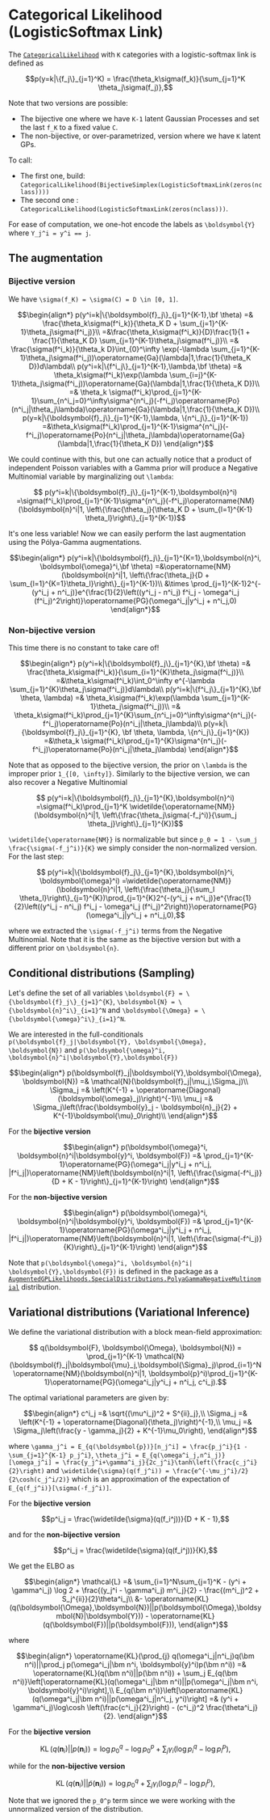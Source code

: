 # Categorical Likelihood (LogisticSoftmax Link)

The [`CategoricalLikelihood`](https://juliagaussianprocesses.github.io/GPLikelihoods.jl/stable/api/#GPLikelihoods.CategoricalLikelihood) with ``K`` categories with a logistic-softmax link is defined as

```math
p(y=k|\{f_j\}_{j=1}^K) = \frac{\theta_k\sigma(f_k)}{\sum_{j=1}^K \theta_j\sigma(f_j)},
```

Note that two versions are possible:

- The bijective one where we have ``K-1`` latent Gaussian Processes and set the last ``f_K`` to a fixed value ``C``.
- The non-bijective, or over-parametrized, version where we have ``K`` latent GPs.

To call:

- The first one, build: `CategoricalLikelihood(BijectiveSimplex(LogisticSoftmaxLink(zeros(nclass))))`
- The second one : `CategoricalLikelihood(LogisticSoftmaxLink(zeros(nclass)))`.

For ease of computation, we one-hot encode the labels as ``\boldsymbol{Y}`` where ``Y_j^i = y^i == j``.

## The augmentation

### Bijective version

We have ``\sigma(f_K) = \sigma(C) = D \in [0, 1]``.

```math
\begin{align*}
    p(y^i=k|\{\boldsymbol{f}_j\}_{j=1}^{K-1},\bf \theta) =& \frac{\theta_k\sigma(f^i_k)}{\theta_K D + \sum_{j=1}^{K-1}\theta_j\sigma(f^i_j)}\\
    =&\frac{\theta_k\sigma(f^i_k)}{D}\frac{1}{1 + \frac{1}{\theta_K D} \sum_{j=1}^{K-1}\theta_j\sigma(f^i_j)}\\
    =& \frac{\sigma(f^i_k)}{\theta_k D}\int_{0}^\infty \exp(-\lambda \sum_{j=1}^{K-1}\theta_j\sigma(f^i_j))\operatorname{Ga}(\lambda|1,\frac{1}{\theta_K D})d\lambda\\
    p(y^i=k|\{f^i_j\}_{j=1}^{K-1},\lambda,\bf \theta) =& \theta_k\sigma(f^i_k)\exp(\lambda \sum_{i=j}^{K-1}\theta_j\sigma(f^i_j))\operatorname{Ga}(\lambda|1,\frac{1}{\theta_K D})\\
    =& \theta_k \sigma(f^i_k)\prod_{j=1}^{K-1}\sum_{n^i_j=0}^\infty\sigma^{n^i_j}(-f^i_j)\operatorname{Po}(n^i_j|\theta_j\lambda)\operatorname{Ga}(\lambda|1,\frac{1}{\theta_K D})\\
    p(y=k|\{\boldsymbol{f}_j\}_{j=1}^{K-1},\lambda, \{n^i_j\}_{j=1}^{K-1}) =&\theta_k\sigma(f^i_k)\prod_{j=1}^{K-1}\sigma^{n^i_j}(-f^i_j)\operatorname{Po}(n^i_j|\theta_j\lambda)\operatorname{Ga}(\lambda|1,\frac{1}{\theta_K D})
\end{align*}
```

We could continue with this, but one can actually notice that a product of independent Poisson variables with a Gamma prior will produce a Negative Multinomial variable by marginalizing out ``\lambda``:

```math
    p(y^i=k|\{\boldsymbol{f}_j\}_{j=1}^{K-1},\boldsymbol{n}^i) =\sigma(f^i_k)\prod_{j=1}^{K-1}\sigma^{n^i_j}(-f^i_j)\operatorname{NM}(\boldsymbol{n}^i|1, \left\{\frac{\theta_j}{\theta_K D + \sum_{l=1}^{K-1} \theta_l}\right\}_{j=1}^{K-1})
```

It's one less variable!
Now we can easily perform the last augmentation using the Pólya-Gamma augmentations.

```math
\begin{align*}
    p(y^i=k|\{\boldsymbol{f}_j\}_{j=1}^{K=1},\boldsymbol{n}^i, \boldsymbol{\omega}^i,\bf \theta) =&\operatorname{NM}(\boldsymbol{n}^i|1, \left\{\frac{\theta_j}{D + \sum_{l=1}^{K=1}\theta_l}\right\}_{j=1}^{K-1})\\
    &\times \prod_{j=1}^{K-1}2^{-(y^i_j + n^i_j)}e^{\frac{1}{2}\left((y^i_j - n^i_j) f^i_j - \omega^i_j (f^i_j)^2\right)}\operatorname{PG}(\omega^i_j|y^i_j + n^i_j,0)
\end{align*}
```

### Non-bijective version

This time there is no constant to take care of!

```math
\begin{align*}
    p(y^i=k|\{\boldsymbol{f}_j\}_{j=1}^{K},\bf \theta) =& \frac{\theta_k\sigma(f^i_k)}{\sum_{i=1}^{K}\theta_j\sigma(f^i_j)}\\
    =&\theta_k\sigma(f^i_k)\int_0^\infty e^{-\lambda \sum_{j=1}^{K}\theta_j\sigma(f^i_j)}d\lambda\\
    p(y^i=k|\{f^i_j\}_{j=1}^{K},\bf \theta, \lambda) =& \theta_k\sigma(f^i_k)\exp(\lambda \sum_{j=1}^{K-1}\theta_j\sigma(f^i_j))\\
    =& \theta_k\sigma(f^i_k)\prod_{j=1}^{K}\sum_{n^i_j=0}^\infty\sigma^{n^i_j}(-f^i_j)\operatorname{Po}(n^i_j|\theta_j\lambda)\\
    p(y=k|\{\boldsymbol{f}_j\}_{j=1}^{K}, \bf \theta, \lambda, \{n^i_j\}_{j=1}^{K}) =&\theta_k \sigma(f^i_k)\prod_{j=1}^{K}\sigma^{n^i_j}(-f^i_j)\operatorname{Po}(n^i_j|\theta_j\lambda)
\end{align*}
```

Note that as opposed to the bijective version, the prior on ``\lambda`` is the improper prior ``1_{[0, \infty]}``.
Similarly to the bijective version, we can also recover a Negative Multinomial

```math
    p(y^i=k|\{\boldsymbol{f}_j\}_{j=1}^{K},\boldsymbol{n}^i) =\sigma(f^i_k)\prod_{j=1}^K \widetilde{\operatorname{NM}}(\boldsymbol{n}^i|1, \left\{\frac{\theta_j\sigma(-f_j^i)}{\sum_j \theta_j}\right\}_{j=1}^{K})
```

``\widetilde{\operatorname{NM}}`` is normalizable but since ``p_0 = 1 - \sum_j \frac{\sigma(-f_j^i)}{K}`` we simply consider the non-normalized version.
For the last step:

```math
    p(y^i=k|\{\boldsymbol{f}_j\}_{j=1}^{K},\boldsymbol{n}^i, \boldsymbol{\omega}^i) =\widetilde{\operatorname{NM}}(\boldsymbol{n}^i|1, \left\{\frac{\theta_j}{\sum_l \theta_l}\right\}_{j=1}^{K})\prod_{j=1}^{K}2^{-(y^i_j + n^i_j)}e^{\frac{1}{2}\left((y^i_j - n^i_j) f^i_j - \omega^i_j (f^i_j)^2\right)}\operatorname{PG}(\omega^i_j|y^i_j + n^i_j,0),
```

where we extracted the ``\sigma(-f_j^i)`` terms from the Negative Multinomial.
Note that it is the same as the bijective version but with a different prior on ``\boldsymbol{n}``.

## Conditional distributions (Sampling)

Let's define the set of all variables ``\boldsymbol{F} = \{\boldsymbol{f}_j\}_{j=1}^{K}``, ``\boldsymbol{N} = \{\boldsymbol{n}^i\}_{i=1}^N`` and ``\boldsymbol{\Omega} = \{\boldsymbol{\omega}^i\}_{i=1}^N``.

We are interested in the full-conditionals ``p(\boldsymbol{f}_j|\boldsymbol{Y}, \boldsymbol{\Omega}, \boldsymbol{N})`` and ``p(\boldsymbol{\omega}^i, \boldsymbol{n}^i|\boldsymbol{Y},\boldsymbol{F})``

```math
\begin{align*}
    p(\boldsymbol{f}_j|\boldsymbol{Y},\boldsymbol{\Omega}, \boldsymbol{N}) =& \mathcal{N}(\boldsymbol{f}_j|\mu_j,\Sigma_j)\\
    \Sigma_j =& \left(K^{-1} + \operatorname{Diagonal}(\boldsymbol{\omega}_j)\right)^{-1}\\
    \mu_j =& \Sigma_j\left(\frac{\boldsymbol{y}_j - \boldsymbol{n}_j}{2} + K^{-1}\boldsymbol{\mu}_0\right)\\
\end{align*}
```

For the **bijective version**

```math
\begin{align*}
p(\boldsymbol{\omega}^i, \boldsymbol{n}^i|\boldsymbol{y}^i, \boldsymbol{F}) =& \prod_{j=1}^{K-1}\operatorname{PG}(\omega^i_j|y^i_j + n^i_j, |f^i_j|)\operatorname{NM}\left(\boldsymbol{n}^i|1, \left\{\frac{\sigma(-f^i_j)}{D + K - 1}\right\}_{j=1}^{K-1}\right)
\end{align*}
```

For the **non-bijective version**

```math
\begin{align*}
    p(\boldsymbol{\omega}^i, \boldsymbol{n}^i|\boldsymbol{y}^i, \boldsymbol{F}) =& \prod_{j=1}^{K-1}\operatorname{PG}(\omega^i_j|y^i_j + n^i_j, |f^i_j|)\operatorname{NM}\left(\boldsymbol{n}^i|1, \left\{\frac{\sigma(-f^i_j)}{K}\right\}_{j=1}^{K-1}\right)
\end{align*}
```

Note that ``p(\boldsymbol{\omega}^i, \boldsymbol{n}^i|
\boldsymbol{Y},\boldsymbol{F})`` is defined in the package as a [`AugmentedGPLikelihoods.SpecialDistributions.PolyaGammaNegativeMultinomial`](@ref) distribution.

## Variational distributions (Variational Inference)

We define the variational distribution with a block mean-field approximation:

```math
    q(\boldsymbol{F}, \boldsymbol{\Omega}, \boldsymbol{N}) = \prod_{j=1}^{K-1} \mathcal{N}(\boldsymbol{f}_j|\boldsymbol{\mu}_j,\boldsymbol{\Sigma}_j)\prod_{i=1}^N \operatorname{NM}(\boldsymbol{n}^i|1, \boldsymbol{p}^i)\prod_{j=1}^{K-1}\operatorname{PG}(\omega^i_j|y^i_j + n^i_j, c^i_j).
```

The optimal variational parameters are given by:

```math
\begin{align*}
    c^i_j =& \sqrt{(\mu^i_j)^2 + S^{ii}_j},\\
    \Sigma_j =& \left(K^{-1} + \operatorname{Diagonal}(\theta_j)\right)^{-1},\\
    \mu_j =& \Sigma_j\left(\frac{y - \gamma_j}{2} + K^{-1}\mu_0\right),
\end{align*}
```

where ``\gamma_j^i = E_{q(\boldsymbol{p})}[n_j^i] = \frac{p_j^i}{1 - \sum_{j=1}^{K-1} p_j^i}``, ``\theta_j^i = E_{q(\omega^i_j,n^i_j)}[\omega_j^i] = \frac{y_j^i+\gamma^i_j}{2c_j^i}\tanh\left(\frac{c_j^i}{2}\right)`` and ``\widetilde{\sigma}(q(f_j^i)) = \frac{e^{-\mu_j^i}/2}{2\cosh(c_j^i/2)}`` which is an approximation of the expectation of ``E_{q(f_j^i)}[\sigma(-f_j^i)]``.

For the **bijective version**

```math
p^i_j = \frac{\widetilde{\sigma}(q(f_i^j))}{D + K - 1},
```

and for the **non-bijective version**

```math
p^i_j = \frac{\widetilde{\sigma}(q(f_i^j))}{K},
```

We get the ELBO as

```math
\begin{align*}
    \mathcal{L} =& \sum_{i=1}^N\sum_{j=1}^K -  (y^i + \gamma^i_j) \log 2 + \frac{(y_j^i - \gamma^i_j) m^i_j}{2} - \frac{(m^i_j)^2 + S_j^{ii}}{2}\theta^i_j\\ 
    &- \operatorname{KL}(q(\boldsymbol{\Omega},\boldsymbol{N})||p(\boldsymbol{\Omega},\boldsymbol{N}|\boldsymbol{Y})) - \operatorname{KL}(q(\boldsymbol{F})||p(\boldsymbol{F})),
\end{align*}
```

where

```math
\begin{align*}
    \operatorname{KL}(\prod_{j} q(\omega^i_j|n^i_j)q(\bm n^i)||\prod_j p(\omega^i_j|\bm n^i, \boldsymbol{y}^i)p(\bm n^i)) =& \operatorname{KL}(q(\bm n^i)||p(\bm n^i)) + \sum_j E_{q(\bm n^i)}\left[\operatorname{KL}(q(\omega^i_j|\bm n^i)||p(\omega^i_j|\bm n^i, \boldsymbol{y}^i)\right],\\
    E_{q(\bm n^i)}\left[\operatorname{KL}(q(\omega^i_j|\bm n^i)||p(\omega^i_j|n^i_j, y^i)\right] =& (y^i + \gamma^i_j)\log\cosh \left(\frac{c^i_j}{2}\right) - (c^i_j)^2 \frac{\theta^i_j}{2}.
\end{align*}
```

For the **bijective version**

```math
\operatorname{KL}(q(\bm n_i)||p(\bm n_i)) = \log p_0^q - \log p_0^p + \sum_j \gamma_i (\log p_i^q - \log p_i^p),
```

while for the **non-bijective version**

```math
\operatorname{KL}(q(\bm n_i)||\tilde{p}(\bm n_i)) = \log p_0^q + \sum_j \gamma_i (\log p_i^q - \log p_i^p),
```

Note that we ignored the ``p_0^p`` term since we were working with the unnormalized version of the distribution.
